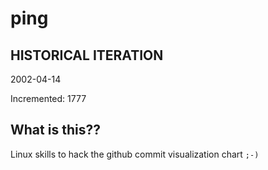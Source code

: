 # ping

## HISTORICAL ITERATION
2002-04-14

Incremented: 1777

## What is this?? 
Linux skills to hack the github commit visualization chart `;-)`
